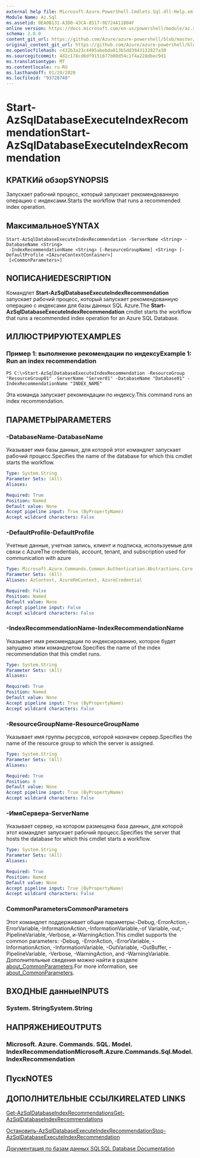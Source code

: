 ```yaml
---
external help file: Microsoft.Azure.PowerShell.Cmdlets.Sql.dll-Help.xml
Module Name: Az.Sql
ms.assetid: 0EA0B131-A3D0-43CA-8517-9E724A11B04F
online version: https://docs.microsoft.com/en-us/powershell/module/az.sql/start-azsqldatabaseexecuteindexrecommendation
schema: 2.0.0
content_git_url: https://github.com/Azure/azure-powershell/blob/master/src/Sql/Sql/help/Start-AzSqlDatabaseExecuteIndexRecommendation.md
original_content_git_url: https://github.com/Azure/azure-powershell/blob/master/src/Sql/Sql/help/Start-AzSqlDatabaseExecuteIndexRecommendation.md
ms.openlocfilehash: c432b3a23c4495abebda013b5dd3943132827a30
ms.sourcegitcommit: 4d2c178cd6df9151877b08d54c1f4a228dbec9d1
ms.translationtype: MT
ms.contentlocale: ru-RU
ms.lasthandoff: 01/29/2020
ms.locfileid: "93728740"
---
```

# <span data-ttu-id="f7256-101">Start-AzSqlDatabaseExecuteIndexRecommendation</span><span class="sxs-lookup"><span data-stu-id="f7256-101">Start-AzSqlDatabaseExecuteIndexRecommendation</span></span>

## <span data-ttu-id="f7256-102">КРАТКИй обзор</span><span class="sxs-lookup"><span data-stu-id="f7256-102">SYNOPSIS</span></span>
<span data-ttu-id="f7256-103">Запускает рабочий процесс, который запускает рекомендованную операцию с индексами.</span><span class="sxs-lookup"><span data-stu-id="f7256-103">Starts the workflow that runs a recommended index operation.</span></span>

## <span data-ttu-id="f7256-104">Максимальное</span><span class="sxs-lookup"><span data-stu-id="f7256-104">SYNTAX</span></span>

```
Start-AzSqlDatabaseExecuteIndexRecommendation -ServerName <String> -DatabaseName <String>
 -IndexRecommendationName <String> [-ResourceGroupName] <String> [-DefaultProfile <IAzureContextContainer>]
 [<CommonParameters>]
```

## <span data-ttu-id="f7256-105">NОПИСАНИЕ</span><span class="sxs-lookup"><span data-stu-id="f7256-105">DESCRIPTION</span></span>
<span data-ttu-id="f7256-106">Командлет **Start-AzSqlDatabaseExecuteIndexRecommendation** запускает рабочий процесс, который запускает рекомендованную операцию с индексами для базы данных SQL Azure.</span><span class="sxs-lookup"><span data-stu-id="f7256-106">The **Start-AzSqlDatabaseExecuteIndexRecommendation** cmdlet starts the workflow that runs a recommended index operation for an Azure SQL Database.</span></span>

## <span data-ttu-id="f7256-107">ИЛЛЮСТРИРУЮТ</span><span class="sxs-lookup"><span data-stu-id="f7256-107">EXAMPLES</span></span>

### <span data-ttu-id="f7256-108">Пример 1: выполнение рекомендации по индексу</span><span class="sxs-lookup"><span data-stu-id="f7256-108">Example 1: Run an index recommendation</span></span>
```
PS C:\>Start-AzSqlDatabaseExecuteIndexRecommendation -ResourceGroup "ResourceGroup01" -ServerName "Server01" -DatabaseName "Database01" -IndexRecommendationName "INDEX_NAME"
```

<span data-ttu-id="f7256-109">Эта команда запускает рекомендации по индексу.</span><span class="sxs-lookup"><span data-stu-id="f7256-109">This command runs an index recommendation.</span></span>

## <span data-ttu-id="f7256-110">ПАРАМЕТРЫ</span><span class="sxs-lookup"><span data-stu-id="f7256-110">PARAMETERS</span></span>

### <span data-ttu-id="f7256-111">-DatabaseName</span><span class="sxs-lookup"><span data-stu-id="f7256-111">-DatabaseName</span></span>
<span data-ttu-id="f7256-112">Указывает имя базы данных, для которой этот командлет запускает рабочий процесс.</span><span class="sxs-lookup"><span data-stu-id="f7256-112">Specifies the name of the database for which this cmdlet starts the workflow.</span></span>

```yaml
Type: System.String
Parameter Sets: (All)
Aliases:

Required: True
Position: Named
Default value: None
Accept pipeline input: True (ByPropertyName)
Accept wildcard characters: False
```

### <span data-ttu-id="f7256-113">-DefaultProfile</span><span class="sxs-lookup"><span data-stu-id="f7256-113">-DefaultProfile</span></span>
<span data-ttu-id="f7256-114">Учетные данные, учетная запись, клиент и подписка, используемые для связи с Azure</span><span class="sxs-lookup"><span data-stu-id="f7256-114">The credentials, account, tenant, and subscription used for communication with azure</span></span>

```yaml
Type: Microsoft.Azure.Commands.Common.Authentication.Abstractions.Core.IAzureContextContainer
Parameter Sets: (All)
Aliases: AzContext, AzureRmContext, AzureCredential

Required: False
Position: Named
Default value: None
Accept pipeline input: False
Accept wildcard characters: False
```

### <span data-ttu-id="f7256-115">-IndexRecommendationName</span><span class="sxs-lookup"><span data-stu-id="f7256-115">-IndexRecommendationName</span></span>
<span data-ttu-id="f7256-116">Указывает имя рекомендации по индексированию, которое будет запущено этим командлетом.</span><span class="sxs-lookup"><span data-stu-id="f7256-116">Specifies the name of the index recommendation that this cmdlet runs.</span></span>

```yaml
Type: System.String
Parameter Sets: (All)
Aliases:

Required: True
Position: Named
Default value: None
Accept pipeline input: True (ByPropertyName)
Accept wildcard characters: False
```

### <span data-ttu-id="f7256-117">-ResourceGroupName</span><span class="sxs-lookup"><span data-stu-id="f7256-117">-ResourceGroupName</span></span>
<span data-ttu-id="f7256-118">Указывает имя группы ресурсов, которой назначен сервер.</span><span class="sxs-lookup"><span data-stu-id="f7256-118">Specifies the name of the resource group to which the server is assigned.</span></span>

```yaml
Type: System.String
Parameter Sets: (All)
Aliases:

Required: True
Position: 0
Default value: None
Accept pipeline input: True (ByPropertyName)
Accept wildcard characters: False
```

### <span data-ttu-id="f7256-119">-ИмяСервера</span><span class="sxs-lookup"><span data-stu-id="f7256-119">-ServerName</span></span>
<span data-ttu-id="f7256-120">Указывает сервер, на котором размещена база данных, для которой этот командлет запускает рабочий процесс.</span><span class="sxs-lookup"><span data-stu-id="f7256-120">Specifies the server that hosts the database for which this cmdlet starts a workflow.</span></span>

```yaml
Type: System.String
Parameter Sets: (All)
Aliases:

Required: True
Position: Named
Default value: None
Accept pipeline input: True (ByPropertyName)
Accept wildcard characters: False
```

### <span data-ttu-id="f7256-121">CommonParameters</span><span class="sxs-lookup"><span data-stu-id="f7256-121">CommonParameters</span></span>
<span data-ttu-id="f7256-122">Этот командлет поддерживает общие параметры:-Debug,-ErrorAction,-ErrorVariable,-InformationAction,-InformationVariable,-of Variable,-out,-PipelineVariable,-Verbose, и-WarningAction.</span><span class="sxs-lookup"><span data-stu-id="f7256-122">This cmdlet supports the common parameters: -Debug, -ErrorAction, -ErrorVariable, -InformationAction, -InformationVariable, -OutVariable, -OutBuffer, -PipelineVariable, -Verbose, -WarningAction, and -WarningVariable.</span></span> <span data-ttu-id="f7256-123">Дополнительные сведения можно найти в разделе [about_CommonParameters](https://go.microsoft.com/fwlink/?LinkID=113216).</span><span class="sxs-lookup"><span data-stu-id="f7256-123">For more information, see [about_CommonParameters](https://go.microsoft.com/fwlink/?LinkID=113216).</span></span>

## <span data-ttu-id="f7256-124">ВХОДНЫЕ данные</span><span class="sxs-lookup"><span data-stu-id="f7256-124">INPUTS</span></span>

### <span data-ttu-id="f7256-125">System. String</span><span class="sxs-lookup"><span data-stu-id="f7256-125">System.String</span></span>

## <span data-ttu-id="f7256-126">НАПРЯЖЕНИЕ</span><span class="sxs-lookup"><span data-stu-id="f7256-126">OUTPUTS</span></span>

### <span data-ttu-id="f7256-127">Microsoft. Azure. Commands. SQL. Model. IndexRecommendation</span><span class="sxs-lookup"><span data-stu-id="f7256-127">Microsoft.Azure.Commands.Sql.Model.IndexRecommendation</span></span>

## <span data-ttu-id="f7256-128">Пуск</span><span class="sxs-lookup"><span data-stu-id="f7256-128">NOTES</span></span>

## <span data-ttu-id="f7256-129">ДОПОЛНИТЕЛЬНЫЕ ССЫЛКИ</span><span class="sxs-lookup"><span data-stu-id="f7256-129">RELATED LINKS</span></span>

[<span data-ttu-id="f7256-130">Get-AzSqlDatabaseIndexRecommendations</span><span class="sxs-lookup"><span data-stu-id="f7256-130">Get-AzSqlDatabaseIndexRecommendations</span></span>](./Get-AzSqlDatabaseIndexRecommendations.md)

[<span data-ttu-id="f7256-131">Остановить-AzSqlDatabaseExecuteIndexRecommendation</span><span class="sxs-lookup"><span data-stu-id="f7256-131">Stop-AzSqlDatabaseExecuteIndexRecommendation</span></span>](./Stop-AzSqlDatabaseExecuteIndexRecommendation.md)

[<span data-ttu-id="f7256-132">Документация по базам данных SQL</span><span class="sxs-lookup"><span data-stu-id="f7256-132">SQL Database Documentation</span></span>](https://docs.microsoft.com/azure/sql-database/)


